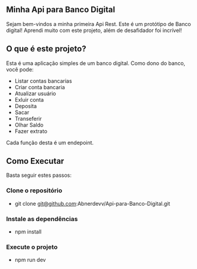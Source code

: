 ## Minha Api para Banco Digital


 Sejam bem-vindos a minha primeira Api Rest. Este é  um protótipo de Banco digital! Aprendi muito com este projeto, além de desafidador foi incrível! 


 ## O que é este projeto?


Esta  é uma aplicação simples de um banco digital. Como dono do banco, você pode:    

- Listar contas bancarias
- Criar conta bancaria
- Atualizar usuário
- Exluir conta
- Deposita
- Sacar
- Transeferir
- Olhar Saldo
- Fazer extrato

Cada função desta é um endepoint.


## Como Executar


Basta seguir estes passos:

### Clone o repositório
- git clone git@github.com:Abnerdevv/Api-para-Banco-Digital.git
### Instale as dependências
- npm install
### Execute o projeto
- npm run dev
